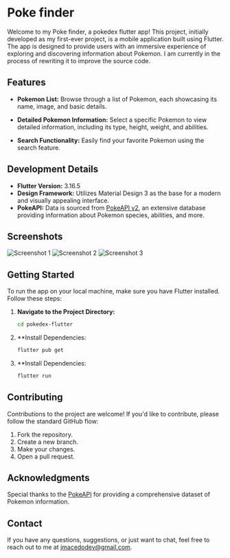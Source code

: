 # Poke finder

Welcome to my Poke finder, a pokedex flutter app! This project, initially developed as my first-ever
project, is a mobile application built using Flutter. The app is designed to provide users with an
immersive experience of exploring and discovering information about Pokemon. I am currently in the
process of rewriting it to improve the source code.

## Features

- **Pokemon List:** Browse through a list of Pokemon, each showcasing its name, image, and basic details.

- **Detailed Pokemon Information:** Select a specific Pokemon to view detailed information, including its type, height, weight, and abilities.

- **Search Functionality:** Easily find your favorite Pokemon using the search feature.

## Development Details

- **Flutter Version:** 3.16.5
- **Design Framework:** Utilizes Material Design 3 as the base for a modern and
visually appealing interface.
- **PokeAPI:** Data is sourced from [PokeAPI v2](https://pokeapi.co/), an extensive database 
providing information about Pokemon species, abilities, and more.

## Screenshots

![Screenshot 1](doc/assets/screenshot1.png)
![Screenshot 2](doc/assets/screenshot2.png)
![Screenshot 3](doc/assets/screenshot3.png)

## Getting Started

To run the app on your local machine, make sure you have Flutter installed. Follow these steps:

1. **Navigate to the Project Directory:**
   ```bash
   cd pokedex-flutter
   ```
   
2. **Install Dependencies:
   ```bash
   flutter pub get
   ```
   
3. **Install Dependencies:
   ```bash
   flutter run
   ```
   
## Contributing

Contributions to the project are welcome! If you'd like to contribute, please follow the standard GitHub flow:

1. Fork the repository.
2. Create a new branch.
3. Make your changes.
4. Open a pull request.

## Acknowledgments

Special thanks to the [PokeAPI](https://pokeapi.co/) for providing a comprehensive dataset of 
Pokemon information.

## Contact

If you have any questions, suggestions, or just want to chat, feel free to reach out to me at
[jmacedodev@gmail.com](jmacedodev@gmail.com).
